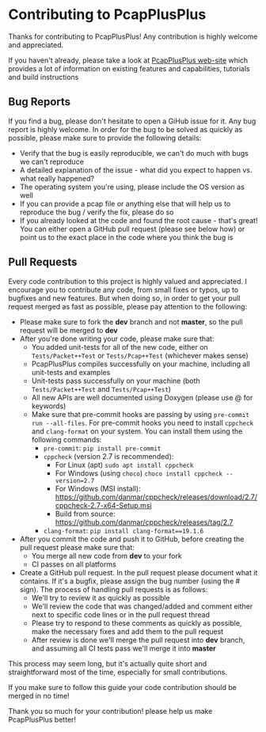 # Contributing to PcapPlusPlus

Thanks for contributing to PcapPlusPlus! Any contribution is highly welcome and appreciated.

If you haven't already, please take a look at [PcapPlusPlus web-site](https://pcapplusplus.github.io) which provides a lot of information on existing features and capabilities, tutorials and build instructions

## Bug Reports

If you find a bug, please don't hesitate to open a GiHub issue for it. Any bug report is highly welcome. In order for the bug to be solved as quickly as possible, please make sure to provide the following details:
- Verify that the bug is easily reproducible, we can't do much with bugs we can't reproduce
- A detailed explanation of the issue - what did you expect to happen vs. what really happened?
- The operating system you're using, please include the OS version as well
- If you can provide a pcap file or anything else that will help us to reproduce the bug / verify the fix, please do so
- If you already looked at the code and found the root cause - that's great! You can either open a GitHub pull request (please see below how) or point us to the exact place in the code where you think the bug is

## Pull Requests

Every code contribution to this project is highly valued and appreciated. I encourage you to contribute any code, from small fixes or typos, up to bugfixes and new features. But when doing so, in order to get your pull request merged as fast as possible, please pay attention to the following:
- Please make sure to fork the **dev** branch and not **master**, so the pull request will be merged to **dev**
- After you're done writing your code, please make sure that:
   - You added unit-tests for all of the new code, either on `Tests/Packet++Test` or `Tests/Pcap++Test` (whichever makes sense)
   - PcapPlusPlus compiles successfully on your machine, including all unit-tests and examples
   - Unit-tests pass successfully on your machine (both `Tests/Packet++Test` and `Tests/Pcap++Test`)
   - All new APIs are well documented using Doxygen (please use @ for keywords)
   - Make sure that pre-commit hooks are passing by using `pre-commit run --all-files`. For pre-commit hooks you need to install `cppcheck` and `clang-format` on your system. You can install them using the following commands:
      - `pre-commit`: `pip install pre-commit`
      - `cppcheck` (version 2.7 is recommended):
         - For Linux (apt) `sudo apt install cppcheck`
         - For Windows (using `choco`) `choco install cppcheck --version=2.7`
         - For Windows (MSI install): https://github.com/danmar/cppcheck/releases/download/2.7/cppcheck-2.7-x64-Setup.msi
         - Build from source: https://github.com/danmar/cppcheck/releases/tag/2.7
      - `clang-format`: `pip install clang-format==19.1.6`
- After you commit the code and push it to GitHub, before creating the pull request please make sure that:
   - You merge all new code from **dev** to your fork
   - CI passes on all platforms
- Create a GitHub pull request. In the pull request please document what it contains. If it's a bugfix, please assign the bug number (using the # sign). The process of handling pull requests is as follows:
   - We'll try to review it as quickly as possible
   - We'll review the code that was changed/added and comment either next to specific code lines or in the pull request thread
   - Please try to respond to these comments as quickly as possible, make the necessary fixes and add them to the pull request
   - After review is done we'll merge the pull request into **dev** branch, and assuming all CI tests pass we'll merge it into **master**

This process may seem long, but it's actually quite short and straightforward most of the time, especially for small contributions.

If you make sure to follow this guide your code contribution should be merged in no time!

Thank you so much for your contribution! please help us make PcapPlusPlus better!
